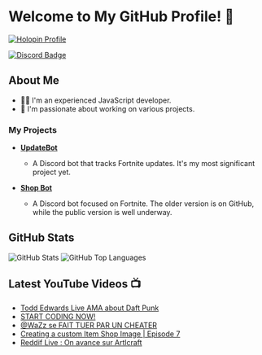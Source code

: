 # Welcome to My GitHub Profile! 👋

[![Holopin Profile](https://holopin.me/artlfmj)](https://holopin.io/@artlfmj)

[![Discord Badge](https://img.shields.io/badge/Discord-Artlfmj%232660-%237289DA?style=flat&logo=discord)](https://discord.com/channels/@me)

## About Me
- 👨‍💻 I'm an experienced JavaScript developer.
- 🌟 I'm passionate about working on various projects.

### My Projects
* **[UpdateBot](https://github.com/Artlfmj/updatebot)** 
  * A Discord bot that tracks Fortnite updates. It's my most significant project yet.

* **[Shop Bot](https://github.com/Artlfmj/shop-fortnite-bot)**
  * A Discord bot focused on Fortnite. The older version is on GitHub, while the public version is well underway.

## GitHub Stats
![GitHub Stats](https://github-readme-stats.vercel.app/api?username=Artlfmj&show_icons=true&theme=light&count_private=true)
![GitHub Top Languages](https://github-readme-stats.vercel.app/api/top-langs/?username=Artlfmj)

## Latest YouTube Videos 📺
<!-- YOUTUBE:START -->
- [Todd Edwards Live AMA about Daft Punk](https://www.youtube.com/watch?v=7tFVmXnhJLQ)
- [START CODING NOW!](https://www.youtube.com/shorts/d91Byw61qGM)
- [@WaZz se FAIT TUER PAR UN CHEATER](https://www.youtube.com/shorts/e_AvJa6qVCI)
- [Creating a custom Item Shop Image | Episode 7](https://www.youtube.com/watch?v=i10f2ZiTpjw)
- [Reddif Live : On avance sur Artlcraft](https://www.youtube.com/watch?v=HOZcjZLlgXc)
<!-- YOUTUBE:END -->
